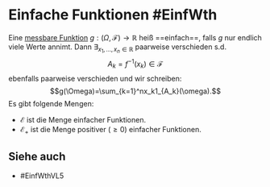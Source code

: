 # Einfache Funktionen #EinfWth 
Eine [messbare Funktion](Einf.%20Wtheo/Definitions/Messbare%20Funktionen%20und%20Zufallsvariablen.md) $g:(\Omega,\mathscr{F})\to\mathbb{R}$ heiß ==einfach==, falls $g$ nur endlich viele Werte annimt. Dann $\exists_{x_1,\dots,x_n\in\mathbb{R}}$ paarweise verschieden s.d.
$$A_k=f^{-1}(x_k)\in\mathscr{F}$$
ebenfalls paarweise verschieden und wir schreiben:
$$g(\Omega)=\sum_{k=1}^nx_k1_{A_k}(\omega).$$
Es gibt folgende Mengen:
- $\mathscr{E}$ ist die Menge einfacher Funktionen.
- $\mathscr{E}_+$ ist die Menge positiver ($\geq0$) einfacher Funktionen.
## Siehe auch
- #EinfWthVL5 
